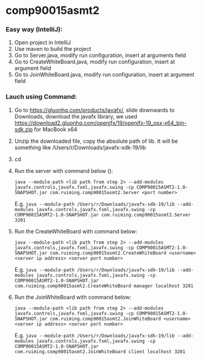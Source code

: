 # comp90015asmt2

### Easy way (IntelliJ):

1. Open project in IntelliJ 
2. Use maven to build the project 
3. Go to Server.java, modify run configuration, insert <port number> at arguments field 
4. Go to CreateWhiteBoard.java, modify run configuration,  insert <username> <ip> <port> at argument field 
5. Go to JoinWhiteBoard.java, modify run configuration,  insert <username> <ip> <port> at argument field

### Lauch using Command:

1. Go to https://gluonhq.com/products/javafx/, slide downwards to Downloads, download the javafx library, we used https://download2.gluonhq.com/openjfx/19/openjfx-19_osx-x64_bin-sdk.zip for MacBook x64
2. Unzip the downloaded file, copy the absolute path of lib. It will be something like /Users/r/Downloads/javafx-sdk-19/lib 
3. cd <directory path contains COMP90015ASMT2-1.0-SNAPSHOT.jar>
4. Run the server with command below ():

    ``java --module-path <lib path from step 2> --add-modules javafx.controls,javafx.fxml,javafx.swing -cp COMP90015ASMT2-1.0-SNAPSHOT.jar com.ruiming.comp90015asmt2.Server <port number>``

    E.g. ``java --module-path /Users/r/Downloads/javafx-sdk-19/lib --add-modules javafx.controls,javafx.fxml,javafx.swing -cp COMP90015ASMT2-1.0-SNAPSHOT.jar com.ruiming.comp90015asmt2.Server 3201``

5. Run the CreateWhiteBoard with command below:

    ``java --module-path <lib path from step 2> --add-modules javafx.controls,javafx.fxml,javafx.swing -cp COMP90015ASMT2-1.0-SNAPSHOT.jar com.ruiming.comp90015asmt2.CreateWhiteBoard <username> <server ip address> <server port number>``

    E.g. ``java --module-path /Users/r/Downloads/javafx-sdk-19/lib --add-modules javafx.controls,javafx.fxml,javafx.swing -cp COMP90015ASMT2-1.0-SNAPSHOT.jar com.ruiming.comp90015asmt2.CreateWhiteBoard manager localhost 3201``

6. Run the JoinWhiteBoard with command below:

    ``java --module-path <lib path from step 2> --add-modules javafx.controls,javafx.fxml,javafx.swing -cp COMP90015ASMT2-1.0-SNAPSHOT.jar com.ruiming.comp90015asmt2.JoinWhiteBoard <username> <server ip address> <server port number>``

   E.g. ``java --module-path /Users/r/Downloads/javafx-sdk-19/lib --add-modules javafx.controls,javafx.fxml,javafx.swing -cp COMP90015ASMT2-1.0-SNAPSHOT.jar com.ruiming.comp90015asmt2.JoinWhiteBoard client localhost 3201``
